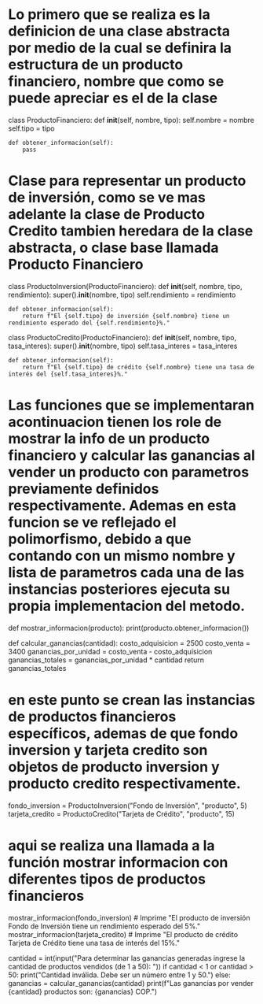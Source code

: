 # Lo primero que se realiza es la definicion de una clase abstracta por medio de la cual se definira la estructura de un producto financiero, nombre que como se puede apreciar es el de la clase 
class ProductoFinanciero:
    def __init__(self, nombre, tipo):
        self.nombre = nombre
        self.tipo = tipo

    def obtener_informacion(self):
        pass

# Clase para representar un producto de inversión, como se ve mas adelante la clase de Producto Credito tambien heredara de la clase abstracta, o clase base llamada Producto Financiero
class ProductoInversion(ProductoFinanciero):
    def __init__(self, nombre, tipo, rendimiento):
        super().__init__(nombre, tipo)
        self.rendimiento = rendimiento

    def obtener_informacion(self):
        return f"El {self.tipo} de inversión {self.nombre} tiene un rendimiento esperado del {self.rendimiento}%."

class ProductoCredito(ProductoFinanciero):
    def __init__(self, nombre, tipo, tasa_interes):
        super().__init__(nombre, tipo)
        self.tasa_interes = tasa_interes

    def obtener_informacion(self):
        return f"El {self.tipo} de crédito {self.nombre} tiene una tasa de interés del {self.tasa_interes}%."

# Las funciones que se implementaran acontinuacion tienen los role de mostrar la info de un producto financiero y calcular las ganancias al vender un producto con parametros previamente definidos respectivamente. Ademas en esta funcion se ve reflejado el polimorfismo, debido a que contando con un mismo nombre y lista de parametros cada una de las instancias posteriores ejecuta su propia implementacion del metodo.
def mostrar_informacion(producto):
    print(producto.obtener_informacion())


def calcular_ganancias(cantidad):
    costo_adquisicion = 2500
    costo_venta = 3400
    ganancias_por_unidad = costo_venta - costo_adquisicion
    ganancias_totales = ganancias_por_unidad * cantidad
    return ganancias_totales

# en este punto se crean las instancias de productos financieros específicos, ademas de que fondo inversion y tarjeta credito son objetos de producto inversion y producto credito respectivamente.
fondo_inversion = ProductoInversion("Fondo de Inversión", "producto", 5)
tarjeta_credito = ProductoCredito("Tarjeta de Crédito", "producto", 15)

# aqui se realiza una llamada a la función mostrar informacion con diferentes tipos de productos financieros
mostrar_informacion(fondo_inversion)   # Imprime "El producto de inversión Fondo de Inversión tiene un rendimiento esperado del 5%."
mostrar_informacion(tarjeta_credito)  # Imprime "El producto de crédito Tarjeta de Crédito tiene una tasa de interés del 15%."

cantidad = int(input("Para determinar las ganancias generadas ingrese la cantidad de productos vendidos (de 1 a 50): "))
if cantidad < 1 or cantidad > 50:
    print("Cantidad inválida. Debe ser un número entre 1 y 50.")
else:
    ganancias = calcular_ganancias(cantidad)
    print(f"Las ganancias por vender {cantidad} productos son: {ganancias} COP.")

